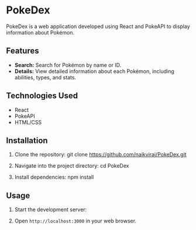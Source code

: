 # PokeDex

PokeDex is a web application developed using React and PokeAPI to display information about Pokémon.

## Features

- **Search:** Search for Pokémon by name or ID.
- **Details:** View detailed information about each Pokémon, including abilities, types, and stats.

## Technologies Used

- React
- PokeAPI
- HTML/CSS

## Installation

1. Clone the repository:
   git clone https://github.com/naikviraj/PokeDex.git

2. Navigate into the project directory:
   cd PokeDex
   
4. Install dependencies:
   npm install


## Usage

1. Start the development server:

2. Open `http://localhost:3000` in your web browser.

      
